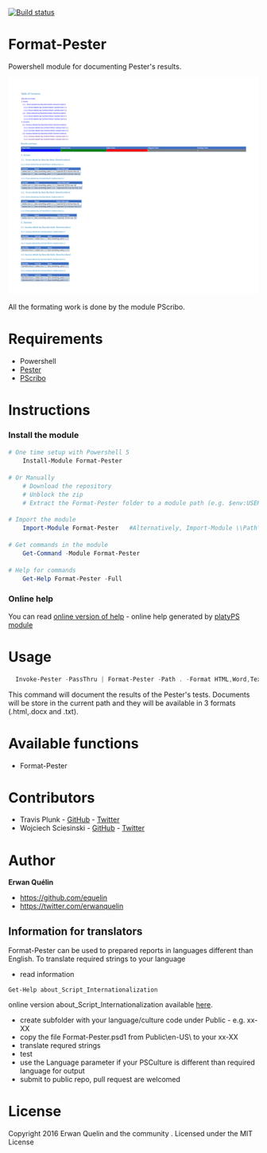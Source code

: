 [![Build status](https://ci.appveyor.com/api/projects/status/36q06wp2c4vwfu7w/branch/master?svg=true)](https://ci.appveyor.com/project/equelin/format-pester/branch/master)

# Format-Pester
Powershell module for documenting Pester's results.

![](./img/format-pester.png)

All the formating work is done by the module PScribo.

# Requirements

- Powershell
- [Pester](https://github.com/pester/Pester)
- [PScribo](https://github.com/iainbrighton/PScribo)

# Instructions
### Install the module
```powershell
# One time setup with Powershell 5
    Install-Module Format-Pester

# Or Manually
    # Download the repository
    # Unblock the zip
    # Extract the Format-Pester folder to a module path (e.g. $env:USERPROFILE\Documents\WindowsPowerShell\Modules\)

# Import the module
    Import-Module Format-Pester   #Alternatively, Import-Module \\Path\To\Format-Pester

# Get commands in the module
    Get-Command -Module Format-Pester

# Help for commands
    Get-Help Format-Pester -Full
```
### Online help
You can read [online version of help](/doc/Format-Pester.md) - online help generated by [platyPS module](https://github.com/powershell/platyps)

# Usage

```PowerShell
  Invoke-Pester -PassThru | Format-Pester -Path . -Format HTML,Word,Text
```

This command will document the results of the Pester's tests. Documents will be store in the current path and they will be available in 3 formats (.html,.docx and .txt).

# Available functions

- Format-Pester

# Contributors

- Travis Plunk - [GitHub](https://github.com/TravisEz13) - [Twitter](https://twitter.com/TravisPlunk)
- Wojciech Sciesinski - [GitHub](https://github.com/it-praktyk) - [Twitter](https://twitter.com/ITpraktyk)

# Author

**Erwan Quélin**
- <https://github.com/equelin>
- <https://twitter.com/erwanquelin>

## Information for translators
Format-Pester can be used to prepared reports in languages different than English.
To translate required strings to your language
- read information
 ```
 Get-Help about_Script_Internationalization
 ```
 online version about_Script_Internationalization available [here](https://technet.microsoft.com/en-us/library/hh847854.aspx).
- create subfolder with your language/culture code under Public - e.g. xx-XX
- copy the file Format-Pester.psd1 from Public\en-US\ to your xx-XX
- translate requred strings
- test
- use the Language parameter if your PSCulture is different than required language for output   
- submit to public repo, pull request are welcomed

# License
Copyright 2016 Erwan Quelin and the community  .
Licensed under the MIT License
